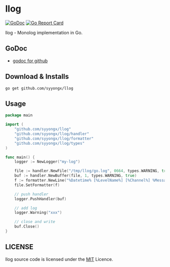 # llog

[![GoDoc](https://godoc.org/github.com/syyongx/llog?status.svg)](https://godoc.org/github.com/syyongx/llog)
[![Go Report Card](https://goreportcard.com/badge/github.com/syyongx/llog)](https://goreportcard.com/report/github.com/syyongx/llog)

llog - Monolog implementation in Go.

## GoDoc

- [godoc for github](https://godoc.org/github.com/syyongx/llog)

## Download & Installs

```
go get github.com/syyongx/llog
```

## Usage

```go
package main

import (
	"github.com/syyongx/llog"
	"github.com/syyongx/llog/handler"
	"github.com/syyongx/llog/formatter"
	"github.com/syyongx/llog/types"
)

func main() {
	logger := NewLogger("my-log")

	file := handler.NewFile("/tmp/llog/go.log", 0664, types.WARNING, true)
	buf := handler.NewBuffer(file, 1, types.WARNING, true)
	f := formatter.NewLine("%Datetime% [%LevelName%] [%Channel%] %Message%\n", time.RFC3339)
	file.SetFormatter(f)

	// push handler
	logger.PushHandler(buf)

	// add log
	logger.Warning("xxx")

	// close and write
	buf.Close()
}
```

## LICENSE

llog source code is licensed under the [MIT](LICENSE) Licence.